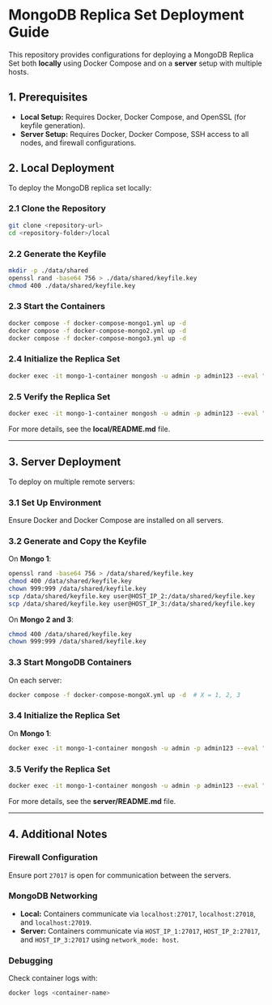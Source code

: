 # MongoDB Replica Set Deployment Guide

This repository provides configurations for deploying a MongoDB Replica Set both **locally** using Docker Compose and on a **server** setup with multiple hosts.

## 1. Prerequisites

- **Local Setup:** Requires Docker, Docker Compose, and OpenSSL (for keyfile generation).
- **Server Setup:** Requires Docker, Docker Compose, SSH access to all nodes, and firewall configurations.

## 2. Local Deployment

To deploy the MongoDB replica set locally:

### 2.1 Clone the Repository
```sh
git clone <repository-url>
cd <repository-folder>/local
```

### 2.2 Generate the Keyfile
```sh
mkdir -p ./data/shared
openssl rand -base64 756 > ./data/shared/keyfile.key
chmod 400 ./data/shared/keyfile.key
```

### 2.3 Start the Containers
```sh
docker compose -f docker-compose-mongo1.yml up -d
docker compose -f docker-compose-mongo2.yml up -d
docker compose -f docker-compose-mongo3.yml up -d
```

### 2.4 Initialize the Replica Set
```sh
docker exec -it mongo-1-container mongosh -u admin -p admin123 --eval "$(cat initReplicaSet.js)"
```

### 2.5 Verify the Replica Set
```sh
docker exec -it mongo-1-container mongosh -u admin -p admin123 --eval "rs.status()"
```

For more details, see the **local/README.md** file.

---

## 3. Server Deployment

To deploy on multiple remote servers:

### 3.1 Set Up Environment
Ensure Docker and Docker Compose are installed on all servers.

### 3.2 Generate and Copy the Keyfile
On **Mongo 1**:
```sh
openssl rand -base64 756 > /data/shared/keyfile.key
chmod 400 /data/shared/keyfile.key
chown 999:999 /data/shared/keyfile.key
scp /data/shared/keyfile.key user@HOST_IP_2:/data/shared/keyfile.key
scp /data/shared/keyfile.key user@HOST_IP_3:/data/shared/keyfile.key
```
On **Mongo 2 and 3**:
```sh
chmod 400 /data/shared/keyfile.key
chown 999:999 /data/shared/keyfile.key
```

### 3.3 Start MongoDB Containers
On each server:
```sh
docker compose -f docker-compose-mongoX.yml up -d  # X = 1, 2, 3
```

### 3.4 Initialize the Replica Set
On **Mongo 1**:
```sh
docker exec -it mongo-1-container mongosh -u admin -p admin123 --eval "$(cat initReplicaSet.js)"
```

### 3.5 Verify the Replica Set
```sh
docker exec -it mongo-1-container mongosh -u admin -p admin123 --eval "rs.status()"
```

For more details, see the **server/README.md** file.

---

## 4. Additional Notes

### Firewall Configuration
Ensure port `27017` is open for communication between the servers.

### MongoDB Networking
- **Local:** Containers communicate via `localhost:27017`, `localhost:27018`, and `localhost:27019`.
- **Server:** Containers communicate via `HOST_IP_1:27017`, `HOST_IP_2:27017`, and `HOST_IP_3:27017` using `network_mode: host`.

### Debugging
Check container logs with:
```sh
docker logs <container-name>
```

